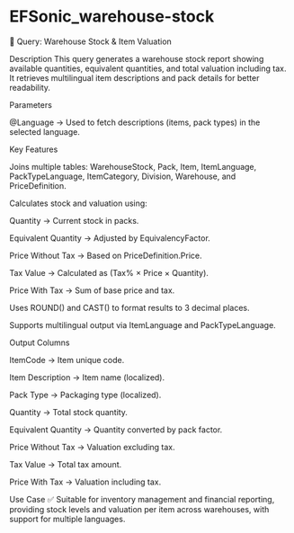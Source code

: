 # EFSonic_warehouse-stock

📌 Query: Warehouse Stock & Item Valuation

Description
This query generates a warehouse stock report showing available quantities, equivalent quantities, and total valuation including tax. It retrieves multilingual item descriptions and pack details for better readability.

Parameters

@Language → Used to fetch descriptions (items, pack types) in the selected language.

Key Features

Joins multiple tables: WarehouseStock, Pack, Item, ItemLanguage, PackTypeLanguage, ItemCategory, Division, Warehouse, and PriceDefinition.

Calculates stock and valuation using:

Quantity → Current stock in packs.

Equivalent Quantity → Adjusted by EquivalencyFactor.

Price Without Tax → Based on PriceDefinition.Price.

Tax Value → Calculated as (Tax% × Price × Quantity).

Price With Tax → Sum of base price and tax.

Uses ROUND() and CAST() to format results to 3 decimal places.

Supports multilingual output via ItemLanguage and PackTypeLanguage.

Output Columns

ItemCode → Item unique code.

Item Description → Item name (localized).

Pack Type → Packaging type (localized).

Quantity → Total stock quantity.

Equivalent Quantity → Quantity converted by pack factor.

Price Without Tax → Valuation excluding tax.

Tax Value → Total tax amount.

Price With Tax → Valuation including tax.

Use Case
✅ Suitable for inventory management and financial reporting, providing stock levels and valuation per item across warehouses, with support for multiple languages.
